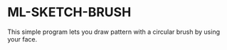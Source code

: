 # ML-SKETCH-BRUSH
This simple program lets you draw pattern with a circular brush by using your face.
